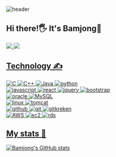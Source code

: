 <div align="left">

![header](https://capsule-render.vercel.app/api?type=waving&color=gradient&height=300&section=header&text=Bamjong&fontSize=90)

## Hi there!🖐  It's Bamjong🌰
<a href = "https://www.instagram.com/baaaaam_97/" >
  <img src ="https://img.shields.io/badge/-Instagram-%23E4405F?logo=instagram&logoColor=white&style=flat-square"/>
<a href = "https://www.facebook.com/qjawhd100/" >
  <img src ="https://img.shields.io/badge/-Facebook-%231877F2?logo=facebook&logoColor=white&style=flat-square"/>

<br>

## Technology ✍

![C](https://img.shields.io/badge/c-%2300599C.svg?style=for-the-badge&logo=c&logoColor=white)
![C++](https://img.shields.io/badge/c++-%2300599C.svg?style=for-the-badge&logo=c%2B%2B&logoColor=white)
![Java](https://img.shields.io/badge/java-%23ED8B00.svg?style=for-the-badge&logo=coffeescript&logoColor=white) 
![python](https://img.shields.io/badge/python-3776AB?style=for-the-badge&logo=python&logoColor=white)
<br>
![javascript](https://img.shields.io/badge/javascript-F7DF1E?style=for-the-badge&logo=javascript&logoColor=black)
![react](https://img.shields.io/badge/react-61DAFB?style=for-the-badge&logo=react&logoColor=black)
![jquery](https://img.shields.io/badge/jquery-0769AD?style=for-the-badge&logo=jquery&logoColor=white)
![bootstrap](https://img.shields.io/badge/bootstrap-7952B3?style=for-the-badge&logo=bootstrap&logoColor=white)
<br>
![oracle](https://img.shields.io/badge/oracle-F80000?style=for-the-badge&logo=oracle&logoColor=white)
![MySQL](https://img.shields.io/badge/MySQL-4479A1?style=for-the-badge&logo=mysql&logoColor=white)
<br>
![linux](https://img.shields.io/badge/linux-FCC624?style=for-the-badge&logo=linux&logoColor=black)
![tomcat](https://img.shields.io/badge/apachetomcat-F8DC75?style=for-the-badge&logo=apachetomcat&logoColor=black)
<br>
![github](https://img.shields.io/badge/github-181717?style=for-the-badge&logo=github&logoColor=white)
![git](https://img.shields.io/badge/git-F05032?style=for-the-badge&logo=git&logoColor=white)
![gitkreken](https://img.shields.io/badge/Kraken-179287?style=for-the-badge&logo=gitkraken&logoColor=white)
<br>
![AWS](https://img.shields.io/badge/aws-232F3E?style=for-the-badge&logo=amazonaws&logoColor=white)
![ec2](https://img.shields.io/badge/ec2-FF9900?style=for-the-badge&logo=amazonec2&logoColor=white)
![rds](https://img.shields.io/badge/rds-527FFF?style=for-the-badge&logo=amazonrds&logoColor=white)
<br>

## My stats 💪

![Bamjong's GitHub stats](https://github-readme-stats.vercel.app/api?username=Bamjong&show_icons=true&theme=vue)

</div>